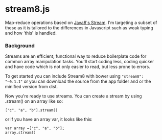stream8.js
==========

Map-reduce operations based on <a href="https://docs.oracle.com/javase/8/docs/api/java/util/stream/Stream.html" target="_blank">Java8's Stream</a>. I'm targeting a subset of these as it is tailored to the differences in Javascript such as weak typing and how 'this' is handled.

<h3>Background</h3>
Streams are an efficient, functional way to reduce boilerplate code for common array manipulation tasks. You'll start coding less, coding quicker and have code which is not only easier to read, but less prone to errors.

To get started you can include Stream8 with bower using <code>"stream8": "~0.1.1"</code> or you can download the source from the app folder and or the minified version from dist.

Now you're ready to use streams. You can create a stream by using .stream() on an array like so:
<pre><code>["c", "a", "b"].stream()</code></pre>

or if you have an array var, it looks like this:

<pre><code>var array =["c", "a", "b"];
array.stream()</code></pre>
